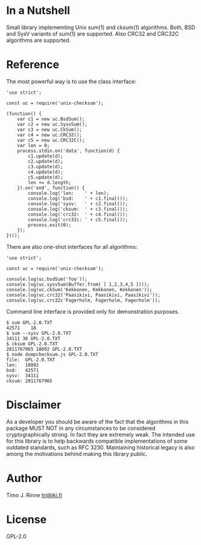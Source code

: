 In a Nutshell
=============

Small library implememting Unix sum(1) and cksum(1) algorithms. Both,
BSD and SysV variants of sum(1) are supported. Also CRC32 and CRC32C
algorithms are supported.


Reference
=========

The most powerful way is to use the class interface:

```
'use strict';

const uc = require('unix-checksum');

(function() {
	var c1 = new uc.BsdSum();
	var c2 = new uc.SysvSum();
	var c3 = new uc.CkSum();
	var c4 = new uc.CRC32();
	var c5 = new uc.CRC32C();
	var len = 0;
	process.stdin.on('data', function(d) {
		c1.update(d);
		c2.update(d);
		c3.update(d);
		c4.update(d);
		c5.update(d);
		len += d.length;
	}).on('end', function() {
		console.log('len:    ' + len);
		console.log('bsd:    ' + c1.final());
		console.log('sysv:   ' + c2.final());
		console.log('cksum:  ' + c3.final());
		console.log('crc32:  ' + c4.final());
		console.log('crc32c: ' + c5.final());
		process.exit(0);
	});
})();
```

There are also one-shot interfaces for all algorithms:

```
'use strict';

const uc = require('unix-checksum');

console.log(uc.bsdSum('foo'));
console.log(uc.sysvSum(Buffer.from( [ 1,2,3,4,5 ])));
console.log(uc.ckSum('Kekkonen, Kekkonen, Kekkonen'));
console.log(uc.crc32('Paasikivi, Paasikivi, Paasikivi'));
console.log(uc.crc32c'Fagerholm, Fagerholm, Fagerholm'));
```

Command line interface is provided only for demonstration purposes.

```
$ sum GPL-2.0.TXT
42571    18
$ sum --sysv GPL-2.0.TXT
34111 36 GPL-2.0.TXT
$ cksum GPL-2.0.TXT
2811767965 18092 GPL-2.0.TXT
$ node dumpchecksum.js GPL-2.0.TXT
file:  GPL-2.0.TXT
len:   18092
bsd:   42571
sysv:  34111
cksum: 2811767965
```


Disclaimer
==========

As a developer you should be aware of the fact that the algorithms in
this package MUST NOT in any circumstances to be considered
cryptographically strong. In fact they are extremely weak. The
intended use for this library is to help backwards compatible
implementations of some outdated standards, such as RFC 3230.
Maintaining historical legacy is also among the motivations behind
making this library public.


Author
======

Timo J. Rinne <tri@iki.fi>


License
=======

GPL-2.0
